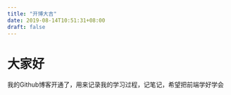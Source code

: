 ```yaml
---
title: "开博大吉"
date: 2019-08-14T10:51:31+08:00
draft: false
---
```


# 大家好

我的Github博客开通了，用来记录我的学习过程，记笔记，希望把前端学好学会


